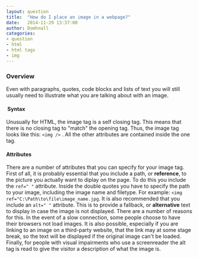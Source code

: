 ```yaml
---
layout: question
title:  "How do I place an image in a webpage?"
date:   2014-11-29 13:37:00
author: Domhnall
categories:
- question
- html
- html tags
- img
---
```


### Overview
Even with paragraphs, quotes, code blocks and lists of text you will still usually need to illustrate what you are talking about with an image.

<!--more-->

#### <img> Syntax
Unusually for HTML, the image tag is a self closing tag. This means that there is no closing tag to "match" the opening tag. Thus, the image tag looks like this: `<img />` . All the other attributes are contained inside the one tag.

#### Attributes
There are a number of attributes that you can specify for your image tag. First of all, it is probably essential that you include a path, or **reference**, to the picture you actually want to diplay on the page. To do this you include the `ref=" "` attribute. Inside the double quotes you have to specify the path to your image, including the image name and filetype. For example: `<img ref="C:\Path\to\file\image_name.jpg`. It is also recommended that you include an `alt=" "` attribute. This is to provide a fallback, or **alternative** text to display in case the image is not displayed. There are a number of reasons for this. In the event of a slow connection, some people choose to have their browsers not load images. It is also possible, especially if you are linking to an image on a third-party website, that the link may at some stage break, so the text will be displayed if the original image can't be loaded. Finally, for people with visual impairments who use a screenreader the alt tag is read to give the visitor a description of what the image is.   

